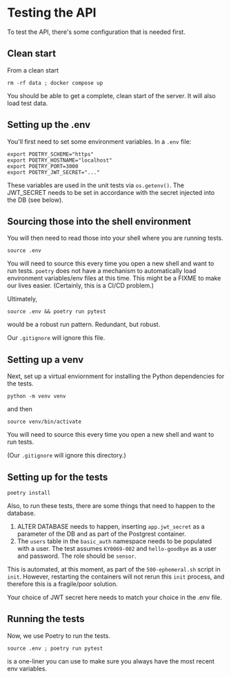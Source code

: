 # Testing the API

To test the API, there's some configuration that is needed first.

## Clean start

From a clean start

```
rm -rf data ; docker compose up
```

You should be able to get a complete, clean start of the server. It will also load test data.

## Setting up the .env

You'll first need to set some environment variables. In a `.env` file:

```
export POETRY_SCHEME="https"
export POETRY_HOSTNAME="localhost"
export POETRY_PORT=3000
export POETRY_JWT_SECRET="..."
```

These variables are used in the unit tests via `os.getenv()`. The JWT_SECRET needs to be set in accordance with the secret injected into the DB (see below).

## Sourcing those into the shell environment

You will then need to read those into your shell where you are running tests.

```
source .env
```

You will need to source this every time you open a new shell and want to run tests. `poetry` does not have a mechanism to automatically load environment variables/env files at this time. This might be a FIXME to make our lives easier. (Certainly, this is a CI/CD problem.)

Ultimately,

```
source .env && poetry run pytest
```

would be a robust run pattern. Redundant, but robust.

Our `.gitignore` will ignore this file.

## Setting up a venv

Next, set up a virtual enviornment for installing the Python dependencies for the tests.

```
python -m venv venv
```

and then

```
source venv/bin/activate
```

You will need to source this every time you open a new shell and want to run tests.

(Our `.gitignore` will ignore this directory.)

## Setting up for the tests

```
poetry install
```

Also, to run these tests, there are some things that need to happen to the database. 

1. ALTER DATABASE needs to happen, inserting `app.jwt_secret` as a parameter of the DB and as part of the Postgrest container.
1. The `users` table in the `basic_auth` namespace needs to be populated with a user. The test assumes `KY0069-002` and `hello-goodbye` as a user and password. The role should be `sensor`.

This is automated, at this moment, as part of the `500-ephemeral.sh` script in `init`. However, restarting the containers will not rerun this `init` process, and therefore this is a fragile/poor solution.

Your choice of JWT secret here needs to match your choice in the .env file.

## Running the tests

Now, we use Poetry to run the tests.

```
source .env ; poetry run pytest
```

is a one-liner you can use to make sure you always have the most recent env variables.
